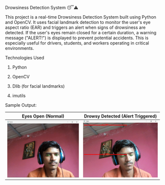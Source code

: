 Drowsiness Detection System 😴⚠️

This project is a real-time Drowsiness Detection System built using Python and OpenCV. It uses facial landmark detection to monitor the user's eye aspect ratio (EAR) and triggers an alert when signs of drowsiness are detected. If the user's eyes remain closed for a certain duration, a warning message ("ALERT!") is displayed to prevent potential accidents. This is especially useful for drivers, students, and workers operating in critical environments.

Technologies Used
1) Python

2) OpenCV

3) Dlib (for facial landmarks)

4) imutils


Sample Output:

| Eyes Open (Normal)            | Drowsy Detected (Alert Triggered)                                      |
| ----------------------------------------------------- | ---------------------------------------------------- |
| ![Drowsy](./output2.jpg) | ![Awake](./output1.jpg) |

